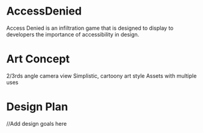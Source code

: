 # AccessDenied

Access Denied is an infiltration game that is designed to display to developers the importance of accessibility in design.

# Art Concept

2/3rds angle camera view
Simplistic, cartoony art style
  Assets with multiple uses
  
 
# Design Plan

//Add design goals here

